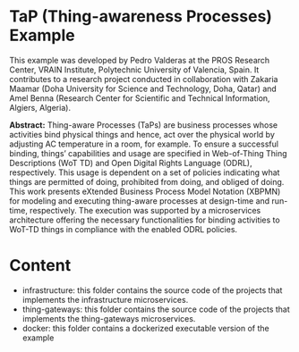 # TaP (Thing-awareness Processes) Example

This example was developed by Pedro Valderas at the PROS Research Center, VRAIN Institute, Polytechnic University of Valencia, Spain. It contributes to a research project conducted in collaboration with Zakaria Maamar (Doha University for Science and Technology, Doha, Qatar) and Amel Benna (Research Center for Scientific and Technical Information, Algiers, Algeria).

**Abstract:** Thing-aware Processes (TaPs) are business processes whose activities bind physical things and hence, act over the physical world by adjusting AC temperature in a room, for example. To ensure a successful binding, things’ capabilities and usage are specified in Web-of-Thing Thing Descriptions (WoT TD) and Open Digital Rights Language (ODRL), respectively. This usage is dependent on a set of policies indicating what things are permitted of doing, prohibited from doing, and obliged of doing. This work presents eXtended Business Process Model Notation (XBPMN) for modeling and executing thing-aware processes at design-time and run-time, respectively. The execution was supported by a microservices architecture offering the necessary functionalities for binding activities to WoT-TD things in compliance with the enabled ODRL policies.

# Content

* infrastructure: this folder contains the source code of the projects that implements the infrastructure microservices.
* thing-gateways: this folder contains the source code of the projects that implements the thing-gateways microservices.
* docker: this folder contains a dockerized executable version of the example

